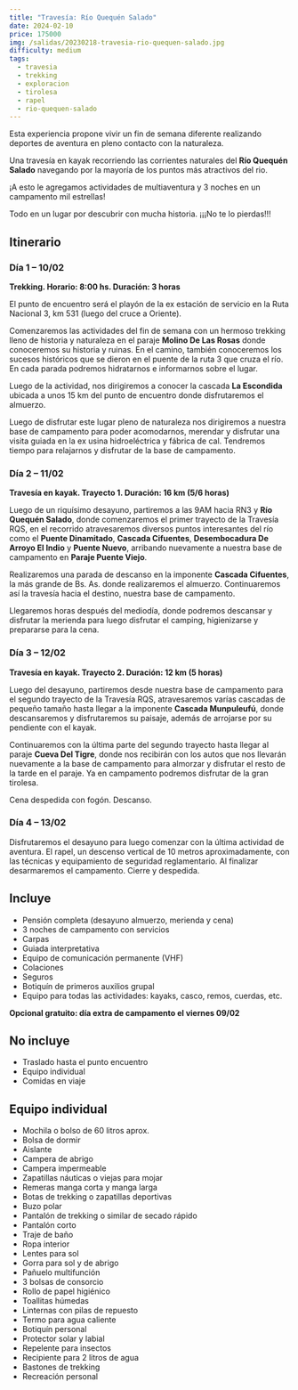 ```yaml
---
title: "Travesía: Río Quequén Salado"
date: 2024-02-10
price: 175000
img: /salidas/20230218-travesia-rio-quequen-salado.jpg
difficulty: medium
tags:
  - travesia
  - trekking
  - exploracion
  - tirolesa
  - rapel
  - rio-quequen-salado
---
```


Esta experiencia propone vivir un fin de semana diferente realizando deportes de aventura en pleno contacto con la naturaleza.

Una travesía en kayak recorriendo las corrientes naturales del **Río Quequén Salado** navegando por la mayoría de los puntos más atractivos del rio.

¡A esto le agregamos actividades de multiaventura y 3 noches en un campamento mil estrellas!

Todo en un lugar por descubrir con mucha historia. ¡¡¡No te lo pierdas!!!

## Itinerario

### Día 1 – 10/02

**Trekking. Horario: 8:00 hs. Duración: 3 horas**

El punto de encuentro será el playón de la ex estación de servicio en la Ruta Nacional 3, km 531 (luego del cruce a Oriente).

Comenzaremos las actividades del fin de semana con un hermoso trekking lleno de historia y naturaleza en el paraje **Molino De Las Rosas** donde conoceremos su historia y ruinas. En el camino, también conoceremos los sucesos históricos que se dieron en el puente de la ruta 3 que cruza el río. En cada parada podremos hidratarnos e informarnos sobre el lugar.

Luego de la actividad, nos dirigiremos a conocer la cascada **La Escondida** ubicada a unos 15 km del punto de encuentro donde disfrutaremos el almuerzo.

Luego de disfrutar este lugar pleno de naturaleza nos dirigiremos a nuestra base de campamento para poder acomodarnos, merendar y disfrutar una visita guiada en la ex usina hidroeléctrica y fábrica de cal. Tendremos tiempo para relajarnos y disfrutar de la base de campamento.

### Día 2 – 11/02

**Travesía en kayak. Trayecto 1. Duración: 16 km (5/6 horas)**

Luego de un riquísimo desayuno, partiremos a las 9AM hacia RN3 y **Río Quequén Salado**, donde comenzaremos el primer trayecto de la Travesía RQS, en el recorrido atravesaremos diversos puntos interesantes del río como el **Puente Dinamitado**, **Cascada Cifuentes**, **Desembocadura De Arroyo El Indio** y **Puente Nuevo**, arribando nuevamente a nuestra base de campamento en **Paraje Puente Viejo**.

Realizaremos una parada de descanso en la imponente **Cascada Cifuentes**, la más grande de Bs. As. donde realizaremos el almuerzo. Continuaremos así la travesía hacia el destino, nuestra base de campamento.

Llegaremos horas después del mediodía, donde podremos descansar y disfrutar la merienda para luego disfrutar el camping, higienizarse y prepararse para la cena.

### Día 3 – 12/02

**Travesía en kayak. Trayecto 2. Duración: 12 km (5 horas)**

Luego del desayuno, partiremos desde nuestra base de campamento para el segundo trayecto de la Travesía RQS, atravesaremos varías cascadas de pequeño tamaño hasta llegar a la imponente **Cascada Munpuleufú**, donde descansaremos y disfrutaremos su paisaje, además de arrojarse por su pendiente con el kayak.

Continuaremos con la última parte del segundo trayecto hasta llegar al paraje **Cueva Del Tigre**, donde nos recibirán con los autos que nos llevarán nuevamente a la base de campamento para almorzar y disfrutar el resto de la tarde en el paraje. Ya en campamento podremos disfrutar de la gran tirolesa.

Cena despedida con fogón. Descanso.

### Día 4 – 13/02

Disfrutaremos el desayuno para luego comenzar con la última actividad de aventura. El rapel, un descenso vertical de 10 metros aproximadamente, con las técnicas y equipamiento de seguridad reglamentario. Al finalizar desarmaremos el campamento. Cierre y despedida.

## Incluye

- Pensión completa (desayuno almuerzo, merienda y cena)
- 3 noches de campamento con servicios
- Carpas
- Guiada interpretativa
- Equipo de comunicación permanente (VHF)
- Colaciones
- Seguros
- Botiquín de primeros auxilios grupal
- Equipo para todas las actividades: kayaks, casco, remos, cuerdas, etc.

**Opcional gratuito: día extra de campamento el viernes 09/02**

## No incluye

- Traslado hasta el punto encuentro
- Equipo individual
- Comidas en viaje

## Equipo individual

- Mochila o bolso de 60 litros aprox.
- Bolsa de dormir
- Aislante
- Campera de abrigo
- Campera impermeable
- Zapatillas náuticas o viejas para mojar
- Remeras manga corta y manga larga
- Botas de trekking o zapatillas deportivas
- Buzo polar
- Pantalón de trekking o similar de secado rápido
- Pantalón corto
- Traje de baño
- Ropa interior
- Lentes para sol
- Gorra para sol y de abrigo
- Pañuelo multifunción
- 3 bolsas de consorcio
- Rollo de papel higiénico
- Toallitas húmedas
- Linternas con pilas de repuesto
- Termo para agua caliente
- Botiquín personal
- Protector solar y labial
- Repelente para insectos
- Recipiente para 2 litros de agua
- Bastones de trekking
- Recreación personal
